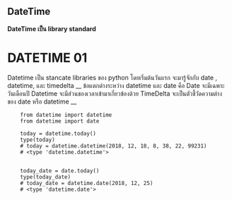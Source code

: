 ## DateTime ##

**DateTime เป็น library standard**
# DATETIME 01

Datetime  เป็น stancate libraries  ของ python
โดยเริ่มต้นวันแรก จะมารู้จักกับ  date , datetime, และ timedelta
__
ข้อแตกต่างระหว่าง datetime และ date คือ
Date จะมีเฉพาะวันเดือนปี
Datetime จะมีส่วนของเวลาเข้ามาเกี่ยวข้องด้วย
TimeDelta จะเป็นตัวชี้วัดความต่างของ date หรือ datetime
__
```
    from datetime import datetime
    from datetime import date

    today = datetime.today()
    type(today)
    # today = datetime.datetime(2018, 12, 18, 8, 38, 22, 99231)
    # <type 'datetime.datetime'>


    today_date = date.today()
    type(today_date)
    # today_date = datetime.date(2018, 12, 25)
    # <type 'datetime.date'>
```
